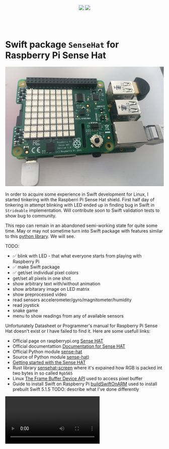 <p align="center" style="padding-bottom:50px;">
	<a href="https://raw.githubusercontent.com/valeriyvan/RaspberryPiSenseHat/main/LICENSE"><img src="http://img.shields.io/badge/License-MIT-blue.svg?style=flat"/></a>
	<a href="https://developer.apple.com/swift"><img src="https://img.shields.io/badge/Swift-5.x-orange.svg?style=flat"/></a> 
</p>

# Swift package `SenseHat` for Raspberry Pi Sense Hat

![Photo](https://github.com/valeriyvan/RaspberryPiSenseHat/blob/main/images/IMG_3366.jpeg "Photo")

In order to acquire some experience in Swift development for Linux, I started tinkering with the Raspberri Pi Sense Hat shield. First half day of tinkering in attempt blinking with LED ended up in finding bug in Swift in `Strideable` implementation. Will contribute soon to Swift validation tests to show bug to community.

This repo can remain in an abandoned semi-working state for quite some time. May or may not sometime turn into Swift package with features similar to this [python library](https://pythonhosted.org/sense-hat/). We will see.

TODO:
* ✅ blink with LED - that what everyone starts from playing with Raspberry Pi
* ✅ make Swift package
* ✅ get/set individual pixel colors
* get/set all pixels in one shot
* show arbitrary text with/without animation
* show arbitarary image on LED matrix
* show preprocessed video
* read sensors accelerometer/gyro/magnitometer/humidity
* read joystick
* snake game
* menu to show readings from any of available sensors

Unfortunately Datasheet or Programmer's manual for Raspberry Pi Sense Hat doesn't exist or I have failed to find it. Here are some usefull links:

* Official page on raspberrypi.org [Sense HAT](https://www.raspberrypi.org/products/sense-hat/)
* Official documentattion [Documentation for Sense HAT](https://www.raspberrypi.org/documentation/hardware/sense-hat/)
* Official Python module [sense-hat](https://pythonhosted.org/sense-hat/)
* Source of Python module [sense-hat)](https://github.com/astro-pi/python-sense-hat)
* [Getting started with the Sense HAT](https://projects.raspberrypi.org/en/projects/getting-started-with-the-sense-hat)
* Rust library [sensehat-screen](https://docs.rs/sensehat-screen/) where it's expained how RGB is packed int two bytes in so called `Rgb565`
* Linux [The Frame Buffer Device API](https://www.kernel.org/doc/Documentation/fb/api.txt) used to access pixel buffer
* Guide to install Swift on Raspberry Pi [buildSwiftOnARM](https://github.com/uraimo/buildSwiftOnARM) used to install prebuilt Swift 5.1.5 TODO: describe what I've done differently

![Blinking](https://github.com/valeriyvan/RaspberryPiSenseHat/blob/main/images/IMG_3369_480.mov "Blinking")


